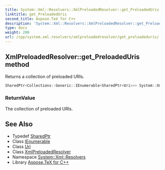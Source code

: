 ```yaml
---
title: System::Xml::Resolvers::XmlPreloadedResolver::get_PreloadedUris method
linktitle: get_PreloadedUris
second_title: Aspose.TeX for C++
description: 'System::Xml::Resolvers::XmlPreloadedResolver::get_PreloadedUris method. Returns a collection of preloaded URIs in C++.'
type: docs
weight: 200
url: /cpp/system.xml.resolvers/xmlpreloadedresolver/get_preloadeduris/
---
```

## XmlPreloadedResolver::get_PreloadedUris method


Returns a collection of preloaded URIs.

```cpp
SharedPtr<Collections::Generic::IEnumerable<SharedPtr<Uri>>> System::Xml::Resolvers::XmlPreloadedResolver::get_PreloadedUris()
```


### ReturnValue

The collection of preloaded URIs.

## See Also

* Typedef [SharedPtr](../../../system/sharedptr/)
* Class [IEnumerable](../../../system.collections.generic/ienumerable/)
* Class [Uri](../../../system/uri/)
* Class [XmlPreloadedResolver](../)
* Namespace [System::Xml::Resolvers](../../)
* Library [Aspose.TeX for C++](../../../)

